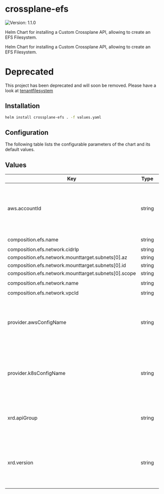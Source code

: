 # crossplane-efs

![Version: 1.1.0](https://img.shields.io/badge/Version-1.1.0-informational?style=flat-square)

Helm Chart for installing a Custom Crossplane API, allowing to create an EFS Filesystem.

Helm Chart for installing a Custom Crossplane API, allowing to create an EFS Filesystem.

# Deprecated
This project has been deprecated and will soon be removed. Please have a look at [tenantfilesystem](https://github.com/DVPE-cloud/wadtfy-custom-components/tree/master/charts/tenantfilesystem)

## Installation

```sh
helm install crossplane-efs . -f values.yaml
```

## Configuration

The following table lists the configurable parameters of the chart and its default values.

## Values

| Key | Type | Default | Description |
|-----|------|---------|-------------|
| aws.accountId | string | `nil` | ID of the AWS Account this component should be provisioned to. |
| composition.efs.name | string | `"crossplane-efs"` |  |
| composition.efs.network.cidrIp | string | `nil` |  |
| composition.efs.network.mounttarget.subnets[0].az | string | `"azname"` |  |
| composition.efs.network.mounttarget.subnets[0].id | string | `nil` |  |
| composition.efs.network.mounttarget.subnets[0].scope | string | `nil` |  |
| composition.efs.network.name | string | `"crossplane-efs-network"` |  |
| composition.efs.network.vpcId | string | `nil` |  |
| provider.awsConfigName | string | `nil` | The name of the AWS Crossplane Provider used to provision this component. |
| provider.k8sConfigName | string | `nil` | The name of the K8S Crossplane Provider used to provision this component. |
| xrd.apiGroup | string | `nil` | The name of the API Group this resource should be exposed to. |
| xrd.version | string | `nil` | The version of this component (MUST not be overridden from outside). |
